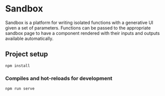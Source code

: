 # Sandbox

Sandbox is a platform for writing isolated functions with a generative UI given a set of parameters.
Functions can be passed to the appropriate sandbox page to have a component rendered with their inputs and outputs available automatically.

## Project setup

```
npm install
```

### Compiles and hot-reloads for development

```
npm run serve
```
